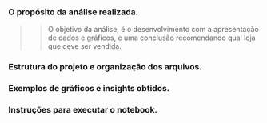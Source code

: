 ###    O propósito da análise realizada.
>>  O objetivo da análise, é o desenvolvimento com a apresentação de dados e gráficos, e uma conclusão recomendando qual loja que deve ser vendida. 

###      Estrutura do projeto e organização dos arquivos.

###    Exemplos de gráficos e insights obtidos.

###    Instruções para executar o notebook.
